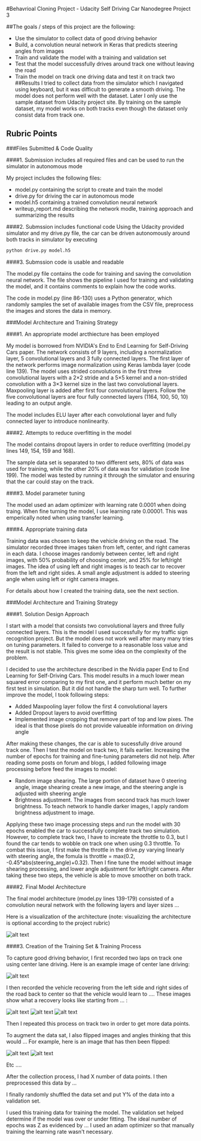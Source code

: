 #Behavrioal Cloning Project - Udacity Self Driving Car Nanodegree Project 3

##The goals / steps of this project are the following:
* Use the simulator to collect data of good driving behavior
* Build, a convolution neural network in Keras that predicts steering angles from images
* Train and validate the model with a training and validation set
* Test that the model successfully drives around track one without leaving the road
* Train the model on track one driving data and test it on track two
##Results
I tried to collect data from the simulator which I navigated using keyboard, but it was difficult to generate a smooth driving. The model does not perform well with the dataset. Later I only use the sample dataset from Udacity project site. By training on the sample dataset, my model works on both tracks even though the dataset only consist data from track one.

[//]: # (Image References)

[image1]: ./examples/placeholder.png "Model Visualization"
[image2]: ./examples/placeholder.png "Grayscaling"
[image3]: ./examples/placeholder_small.png "Recovery Image"
[image4]: ./examples/placeholder_small.png "Recovery Image"
[image5]: ./examples/placeholder_small.png "Recovery Image"
[image6]: ./examples/placeholder_small.png "Normal Image"
[image7]: ./examples/placeholder_small.png "Flipped Image"

## Rubric Points

###Files Submitted & Code Quality

####1. Submission includes all required files and can be used to run the simulator in autonomous mode

My project includes the following files:
* model.py containing the script to create and train the model
* drive.py for driving the car in autonomous mode
* model.h5 containing a trained convolution neural network 
* writeup_report.md describing the network modle, training approach and summarizing the results

####2. Submssion includes functional code
Using the Udacity provided simulator and my drive.py file, the car can be driven autonomously around both tracks in simulator by executing 
```sh
python drive.py model.h5
```

####3. Submssion code is usable and readable

The model.py file contains the code for training and saving the convolution neural network. The file shows the pipeline I used for training and validating the model, and it contains comments to explain how the code works.

The code in model.py (line 86-130) uses a Python generator, which randomly samples the set of available images from the CSV file, preprocess the images and stores the data in memory.


###Model Architecture and Training Strategy

####1. An appropriate model arcthiecture has been employed

My model is borrowed from NVIDIA's End to End Learning for Self-Driving Cars paper. The network consists of 9 layers, including a normalization layer, 5 convolutional layers and 3 fully connected layers. The first layer of the network performs image normalization using Keras lambda layer (code line 139). The model uses strided convolutions in the first three convolutional layers with a 2×2 stride and a 5×5 kernel and a non-strided convolution with a 3×3 kernel size in the last two convolutional layers. Maxpooling layer is added after first four convolutional layers. Follow the five convolutional layers are four fully connected layers (1164, 100, 50, 10) leading to an output angle.

The model includes ELU layer after each convolutional layer and fully connected layer to introduce nonlinearity.

####2. Attempts to reduce overfitting in the model

The model contains dropout layers in order to reduce overfitting (model.py lines 149, 154, 159 and 168). 

The sample data set is separated to two different sets, 80% of data was used for training, while the other 20% of data was for validation (code line 199). The model was tested by running it through the simulator and ensuring that the car could stay on the track.

####3. Model parameter tuning

The model used an adam optimizer with learning rate 0.0001 when doing traing. When fine turning the model, I use learning rate 0.00001. This was emperically noted when using transfer learning.

####4. Appropriate training data

Training data was chosen to keep the vehicle driving on the road. The simulator recorded three images taken from left, center, and right cameras in each data. I choose images randomly between center, left and right images, with 50% probability of choosing center, and 25% for left/right images. The idea of using left and right images is to teach car to recover from the left and right sides. A small angle adjustment is added to steering angle when using left or right camera images.

For details about how I created the training data, see the next section. 

###Model Architecture and Training Strategy

####1. Solution Design Approach

I start with a model that consists two convolutional layers and three fully connected layers. This is the model I used successfully for my traffic sign recognition project. But the model does not work well after many many tries on tuning parameters. It failed to converge to a reasonable loss value and the result is not stable. This gives me some idea on the complexity of the problem.

I decided to use the architecture described in the Nvidia paper End to End Learning for Self-Driving Cars. This model results in a much lower mean squared error comparing to my first one, and it perform much better on my first test in simulation. But it did not handle the sharp turn well. To further improve the model, I took following steps:

* Added Maxpooling layer follow the first 4 convolutional layers
* Added Dropout layers to avoid overfitting
* Implemented image cropping that remove part of top and low pixes. The ideal is that those pixels do not provide valueable information on driving angle

After making these changes, the car is able to sucessfully drive around track one. Then I test the model on track two, it fails earlier. Increasing the number of epochs for training and fine-tuning parameters did not help. After reading some posts on forum and blogs, I added following image processing before feed the images to model:

* Random image shearing. The large portion of dataset have 0 steering angle, image shearing create a new image, and the steering angle is adjusted with sheering angle
* Brightness adjustment. The images from second track has much lower brightness. To teach network to handle darker images, I apply random brightness adjustment to image.

Applying these two image processing steps and run the model with 30 epochs enabled the car to successfully complete track two simulation. However, to complete track two, I have to increate the throttle to 0.3, but I found the car tends to wobble on track one when using 0.3 throttle. To combat this issue, I first make the throttle in the drive.py varying linearly with steering angle, the fomula is throttle = max(0.2, -0.45*abs(steering_angle)+0.32). Then I fine tune the model without image shearing processing, and lower angle adjustment for left/right camera. After taking these two steps, the vehicle is able to move smoother on both track.


####2. Final Model Architecture

The final model architecture (model.py lines 139-179) consisted of a convolution neural network with the following layers and layer sizes ...

Here is a visualization of the architecture (note: visualizing the architecture is optional according to the project rubric)

![alt text][image1]

####3. Creation of the Training Set & Training Process

To capture good driving behavior, I first recorded two laps on track one using center lane driving. Here is an example image of center lane driving:

![alt text][image2]

I then recorded the vehicle recovering from the left side and right sides of the road back to center so that the vehicle would learn to .... These images show what a recovery looks like starting from ... :

![alt text][image3]
![alt text][image4]
![alt text][image5]

Then I repeated this process on track two in order to get more data points.

To augment the data sat, I also flipped images and angles thinking that this would ... For example, here is an image that has then been flipped:

![alt text][image6]
![alt text][image7]

Etc ....

After the collection process, I had X number of data points. I then preprocessed this data by ...


I finally randomly shuffled the data set and put Y% of the data into a validation set. 

I used this training data for training the model. The validation set helped determine if the model was over or under fitting. The ideal number of epochs was Z as evidenced by ... I used an adam optimizer so that manually training the learning rate wasn't necessary.

